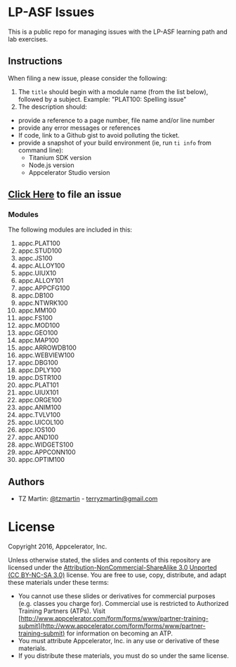 # LP-ASF Issues

This is a public repo for managing issues with the LP-ASF learning path and lab exercises.

## Instructions

When filing a new issue, please consider the following:

1. The `title` should begin with a module name (from the list below), followed by a subject.  Example: "PLAT100: Spelling issue"
2. The description should:
  * provide a reference to a page number, file name and/or line number
  * provide any error messages or references
  * If code, link to a Github gist to avoid polluting the ticket.
  * provide a snapshot of your build environment (ie, run `ti info` from command line):
    * Titanium SDK version
    * Node.js version
    * Appcelerator Studio version

## [Click Here](https://github.com/appcelerator-training/LP-ASF-issues/issues/new) to file an issue

### Modules

The following modules are included in this:

1. appc.PLAT100
2. appc.STUD100 
3. appc.JS100
4. appc.ALLOY100
5. appc.UIUX10
6. appc.ALLOY101
7. appc.APPCFG100
8. appc.DB100
9. appc.NTWRK100
10. appc.MM100
11. appc.FS100
12. appc.MOD100
13. appc.GEO100
14. appc.MAP100
15. appc.ARROWDB100
16. appc.WEBVIEW100
17. appc.DBG100
18. appc.DPLY100
19. appc.DSTR100
20. appc.PLAT101
21. appc.UIUX101
22. appc.ORGE100
23. appc.ANIM100
24. appc.TVLV100
25. appc.UICOL100
26. appc.IOS100
27. appc.AND100
28. appc.WIDGETS100
29. appc.APPCONN100
30. appc.OPTIM100

## Authors

- TZ Martin: [@tzmartin](http://twitter.com/tzmartin) - <terryzmartin@gmail.com>

# License

Copyright 2016, Appcelerator, Inc.

Unless otherwise stated, the slides and contents of this repository are licensed under the [Attribution-NonCommercial-ShareAlike 3.0 Unported (CC BY-NC-SA 3.0)](http://creativecommons.org/licenses/by-nc-sa/3.0/) license. You are free to use, copy, distribute, and adapt these materials under these terms:

* You cannot use these slides or derivatives for commercial purposes (e.g. classes you charge for). Commercial use is restricted to Authorized Training Partners (ATPs). Visit [http://www.appcelerator.com/form/forms/www/partner-training-submit](http://www.appcelerator.com/form/forms/www/partner-training-submit) for information on becoming an ATP.
* You must attribute Appcelerator, Inc. in any use or derivative of these materials.
* If you distribute these materials, you must do so under the same license.
